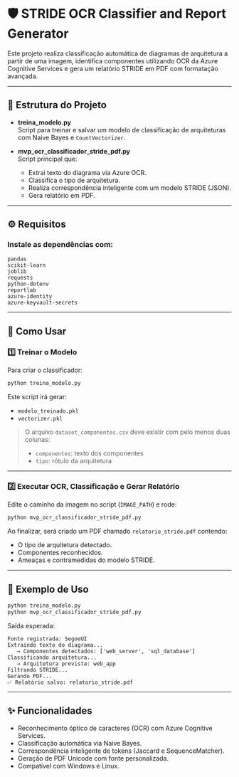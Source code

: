 # 🛡️ STRIDE OCR Classifier and Report Generator

Este projeto realiza classificação automática de diagramas de arquitetura a partir de uma imagem, identifica componentes utilizando OCR da Azure Cognitive Services e gera um relatório STRIDE em PDF com formatação avançada.

---

## 📂 Estrutura do Projeto

- **treina_modelo.py**  
  Script para treinar e salvar um modelo de classificação de arquiteturas com Naive Bayes e `CountVectorizer`.

- **mvp_ocr_classificador_stride_pdf.py**  
  Script principal que:
  - Extrai texto do diagrama via Azure OCR.
  - Classifica o tipo de arquitetura.
  - Realiza correspondência inteligente com um modelo STRIDE (JSON).
  - Gera relatório em PDF.

---

## ⚙️ Requisitos

### Instale as dependências com:

```
pandas
scikit-learn
joblib
requests
python-dotenv
reportlab
azure-identity
azure-keyvault-secrets
```

---

## 🚀 Como Usar

### 1️⃣ Treinar o Modelo

Para criar o classificador:

```bash
python treina_modelo.py
```

Este script irá gerar:

- `modelo_treinado.pkl`
- `vectorizer.pkl`

> O arquivo `dataset_componentes.csv` deve existir com pelo menos duas colunas:
> - `componentes`: texto dos componentes
> - `tipo`: rótulo da arquitetura

---

### 2️⃣ Executar OCR, Classificação e Gerar Relatório

Edite o caminho da imagem no script (`IMAGE_PATH`) e rode:

```bash
python mvp_ocr_classificador_stride_pdf.py
```

Ao finalizar, será criado um PDF chamado `relatorio_stride.pdf` contendo:

- O tipo de arquitetura detectado.
- Componentes reconhecidos.
- Ameaças e contramedidas do modelo STRIDE.

---

## 📄 Exemplo de Uso

```bash
python treina_modelo.py
python mvp_ocr_classificador_stride_pdf.py
```

Saída esperada:

```
Fonte registrada: SegoeUI
Extraindo texto do diagrama...
   → Componentes detectados: ['web_server', 'sql_database']
Classificando arquitetura...
   → Arquitetura prevista: web_app
Filtrando STRIDE...
Gerando PDF...
✅ Relatório salvo: relatorio_stride.pdf
```

---

## ✨ Funcionalidades

- Reconhecimento óptico de caracteres (OCR) com Azure Cognitive Services.
- Classificação automática via Naive Bayes.
- Correspondência inteligente de tokens (Jaccard e SequenceMatcher).
- Geração de PDF Unicode com fonte personalizada.
- Compatível com Windows e Linux.
